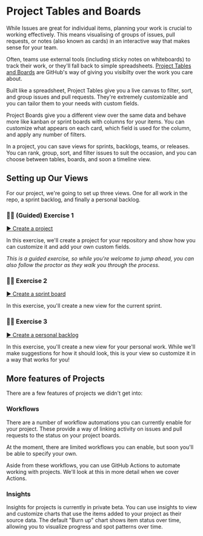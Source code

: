 # Project Tables and Boards

While Issues are great for individual items, planning your work is crucial to working effectively. This means visualising of groups of issues, pull requests, or notes (also known as cards) in an interactive way that makes sense for your team.

Often, teams use external tools (including sticky notes on whiteboards) to track their work, or they'll fall back to simple spreadsheets. [Project Tables and Boards](https://github.com/features/issues) are GitHub's way of giving you visibilty over the work you care about.

Built like a spreadsheet, Project Tables give you a live canvas to filter, sort, and group issues and pull requests. They're extremely customizable and you can tailor them to your needs with custom fields.

Project Boards give you a different view over the same data and behave more like kanban or sprint boards with columns for your items. You can customize what appears on each card, which field is used for the column, and apply any number of filters.

In a project, you can save views for sprints, backlogs, teams, or releases. You can rank, group, sort, and filter issues to suit the occasion, and you can choose between tables, boards, and soon a timeline view.

## Setting up Our Views

For our project, we're going to set up three views. One for all work in the repo, a sprint backlog, and finally a personal backlog.

### 👩‍💻 (Guided) Exercise 1

[▶️ Create a project](exercise-1.md)

In this exercise, we'll create a project for your repository and show how you can customize it and add your own custom fields.

_This is a guided exercise, so while you're welcome to jump ahead, you can also follow the proctor as they walk you through the process._

### 👩‍💻 Exercise 2

[▶️ Create a sprint board](exercise-2.md)

In this exercise, you'll create a new view for the current sprint.

### 👩‍💻 Exercise 3

[▶️ Create a personal backlog](exercise-2.md)

In this exercise, you'll create a new view for your personal work. While we'll make suggestions for how it should look, this is your view so customize it in a way that works for you!

## More features of Projects

There are a few features of projects we didn't get into:

### Workflows
There are a number of workflow automations you can currently enable for your project. These provide a way of linking activity on issues and pull requests to the status on your project boards.

At the moment, there are limited workflows you can enable, but soon you'll be able to specify your own.

Aside from these workflows, you can use GitHub Actions to automate working with projects. We'll look at this in more detail when we cover Actions.

### Insights
Insights for projects is currently in private beta. You can use insights to view and customize charts that use the items added to your project as their source data. The default "Burn up" chart shows item status over time, allowing you to visualize progress and spot patterns over time.
